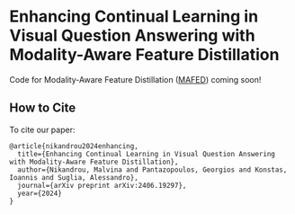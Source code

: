 # Enhancing Continual Learning in Visual Question Answering with Modality-Aware Feature Distillation
Code for Modality-Aware Feature Distillation ([MAFED](https://arxiv.org/abs/2406.19297)) coming soon!


## How to Cite

To cite our paper:

```
@article{nikandrou2024enhancing,
  title={Enhancing Continual Learning in Visual Question Answering with Modality-Aware Feature Distillation},
  author={Nikandrou, Malvina and Pantazopoulos, Georgios and Konstas, Ioannis and Suglia, Alessandro},
  journal={arXiv preprint arXiv:2406.19297},
  year={2024}
}
```
